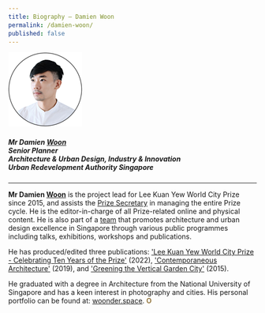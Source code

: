 ```yaml
---
title: Biography — Damien Woon
permalink: /damien-woon/
published: false
---
```


<div style="width:150px"><img src="/images/secretariat/damien-woon.png" alt="Damien Woon" /></div>

##### **Mr Damien <u>Woon</u>** <br> Senior Planner <br> Architecture & Urban Design, Industry & Innovation <br> Urban Redevelopment Authority Singapore

---

**Mr Damien <u>Woon</u>** is the project lead for Lee Kuan Yew World City Prize since 2015, and assists the [Prize Secretary](/yap-lay-bee/) in managing the entire Prize cycle. He is the editor-in-charge of all Prize-related online and physical content. He is also part of a [team](https://www.facebook.com/AUDEonline/) that promotes architecture and urban design excellence in Singapore through various public programmes including talks, exhibitions, workshops and publications. 

He has produced/edited three publications: ['Lee Kuan Yew World City Prize - Celebrating Ten Years of the Prize'](/resources/news/new-ebook/) (2022), ['Contemporaneous Architecture'](https://www.ura.gov.sg/Corporate/Resources/Publications/Books/Book-Details/ContemporaneousArchitecture-regular) (2019), and ['Greening the Vertical Garden City'](https://www.ura.gov.sg/Corporate/Resources/Publications/Books/Book-Details/2015-11_greening_the_vertical_garden_city) (2015). 

He graduated with a degree in Architecture from the National University of Singapore and has a keen interest in photography and cities. His personal portfolio can be found at: [woonder.space](https://woonder.space/). **<font color="#967942">O</font>**
